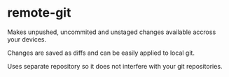 # remote-git
Makes unpushed, uncommited and unstaged changes available accross your devices.

Changes are saved as diffs and can be easily applied to local git.

Uses separate repository so it does not interfere with your git repositories.
